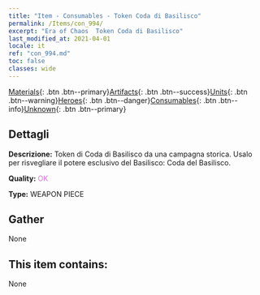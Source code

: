 ```yaml
---
title: "Item - Consumables - Token Coda di Basilisco"
permalink: /Items/con_994/
excerpt: "Era of Chaos  Token Coda di Basilisco"
last_modified_at: 2021-04-01
locale: it
ref: "con_994.md"
toc: false
classes: wide
---
```

 [Materials](/it/Items/){: .btn .btn--primary}[Artifacts](/it/Items/Artifacts/){: .btn .btn--success}[Units](/it/Items/Units/){: .btn .btn--warning}[Heroes](/it/Items/Heroes/){: .btn .btn--danger}[Consumables](/it/Items/Consumables/){: .btn .btn--info}[Unknown](/it/Items/Unknown/){: .btn .btn--primary}

## Dettagli
 **Descrizione:** Token di Coda di Basilisco da una campagna storica. Usalo per risvegliare il potere esclusivo del Basilisco: Coda del Basilisco.

 **Quality:** <span style="color: #DA70D6">OK</span>

 **Type:** WEAPON PIECE

## Gather

  None

## This item contains:

  None


